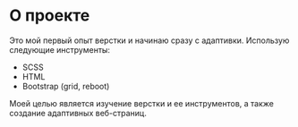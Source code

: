 # О проекте
Это мой первый опыт верстки и начинаю сразу с адаптивки. 
Использую следующие инструменты:
* SCSS
* HTML
* Bootstrap (grid, reboot)

Моей целью является изучение верстки и ее инструментов, а также создание адаптивных веб-страниц.
